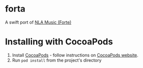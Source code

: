 # forta

A swift port of [NLA Music (Forte)](https://github.com/nla/nla-music)

# Installing with CocoaPods

1. Install [CocoaPods](https://github.com/cocoapods/cocoapods) - follow instructions on [CocoaPods website](http://cocoapods.org).
2. Run `pod install` from the project's directory
